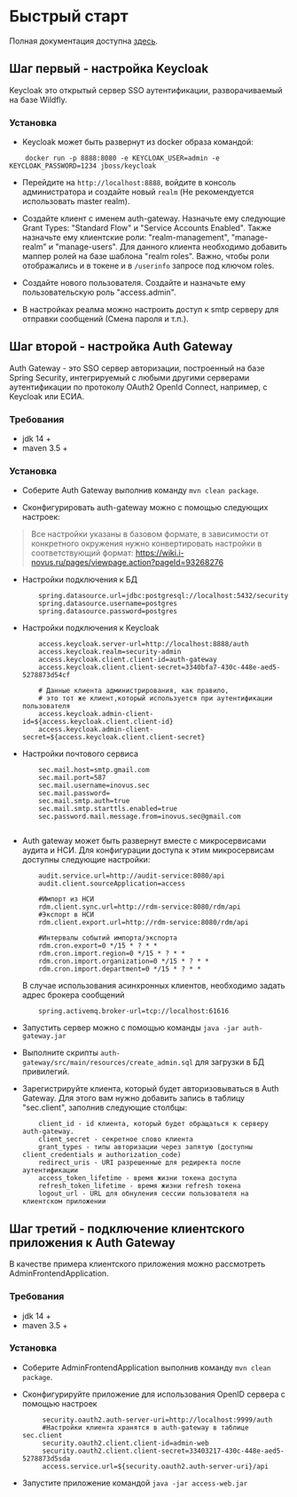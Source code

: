 # Быстрый старт
Полная документация доступна [здесь](https://git.i-novus.ru/framework/security-admin/blob/master/doc/src/index.adoc).

## Шаг первый - настройка Keycloak

Keycloak это открытый сервер SSO аутентификации, разворачиваемый на базе Wildfly.

<a name="step1install"></a>
### Установка

* Keycloak может быть развернут из docker образа командой:
```
    docker run -p 8888:8080 -e KEYCLOAK_USER=admin -e KEYCLOAK_PASSWORD=1234 jboss/keycloak
```

* Перейдите на `http://localhost:8888`, войдите в консоль администратора и создайте новый `realm` (Не рекомендуется использовать master realm).

* Создайте клиент с именем auth-gateway. Назначьте ему следующие Grant Types: "Standard Flow" и 
"Service Accounts Enabled". Также назначьте ему клиентские роли: "realm-management", "manage-realm" и "manage-users". 
Для данного клиента необходимо добавить маппер ролей на базе шаблона "realm roles". 
Важно, чтобы роли отображались и в токене и в `/userinfo` запросе под ключом roles.
 
* Создайте нового пользователя. Создайте и назначьте ему пользовательскую роль "access.admin".  

* В настройках реалма можно настроить доступ к smtp серверу для отправки сообщений (Смена пароля и т.п.).

## Шаг второй - настройка Auth Gateway

Auth Gateway - это SSO сервер авторизации, построенный на базе Spring Security, интегрируемый с любыми другими серверами 
аутентификации по протоколу OAuth2 OpenId Connect, например, с Keycloak или ЕСИА.

### Требования
* jdk 14 +
* maven 3.5 +

### Установка

* Соберите Auth Gateway выполнив команду `mvn clean package`.

* Сконфигурировать auth-gateway можно с помощью следующих настроек:

> Все настройки указаны в базовом формате, в зависимости от конкретного окружения нужно конвертировать настройки в соответствующий формат: https://wiki.i-novus.ru/pages/viewpage.action?pageId=93268276


* Настройки подключения к БД
    ```
        spring.datasource.url=jdbc:postgresql://localhost:5432/security
        spring.datasource.username=postgres
        spring.datasource.password=postgres
    ```
* Настройки подключения к Keycloak
    ```
        access.keycloak.server-url=http://localhost:8888/auth
        access.keycloak.realm=security-admin
        access.keycloak.client.client-id=auth-gateway
        access.keycloak.client.client-secret=3340bfa7-430c-448e-aed5-5278873d54cf
          
        # Данные клиента администрирования, как правило, 
        # это тот же клиент,который используется при аутентификации пользователя 
        access.keycloak.admin-client-id=${access.keycloak.client.client-id}
        access.keycloak.admin-client-secret=${access.keycloak.client.client-secret}
    ```
* Настройки почтового сервиса
    ```
        sec.mail.host=smtp.gmail.com
        sec.mail.port=587
        sec.mail.username=inovus.sec
        sec.mail.password=
        sec.mail.smtp.auth=true
        sec.mail.smtp.starttls.enabled=true
        sec.password.mail.message.from=inovus.sec@gmail.com
        
    ```
* Auth gateway может быть развернут вместе с микросервисами аудита и НСИ. 
Для конфигурации доступа к этим микросервисам доступны следующие настройки:
    ```
        audit.service.url=http://audit-service:8080/api
        audit.client.sourceApplication=access
  
        #Импорт из НСИ
        rdm.client.sync.url=http://rdm-service:8080/rdm/api
        #Экспорт в НСИ
        rdm.client.export.url=http://rdm-service:8080/rdm/api
        
        #Интервалы событий импорта/экспорта
        rdm.cron.export=0 */15 * ? * *
        rdm.cron.import.region=0 */15 * ? * *
        rdm.cron.import.organization=0 */15 * ? * *
        rdm.cron.import.department=0 */15 * ? * *
    ```
  В случае использования асинхронных клиентов, необходимо задать адрес брокера сообщений
    ```
        spring.activemq.broker-url=tcp://localhost:61616
    ```
        
    
* Запустить сервер можно с помощью команды `java -jar auth-gateway.jar`

* Выполните скрипты `auth-gateway/src/main/resources/create_admin.sql` для загрузки в БД привилегий. 

* Зарегистрируйте клиента, который будет авторизовываться в Auth Gateway. 
Для этого вам нужно добавить запись в таблицу "sec.client", заполнив следующие столбцы:

   ```
       client_id - id клиента, который будет обращаться к серверу auth-gateway.
       client_secret - секретное слово клиента
       grant_types - типы авторизации через запятую (доступны client_credentials и authorization_code)
       redirect_uris - URI разрешенные для редиректа после аутентификации
       access_token_lifetime - время жизни токена доступа
       refresh_token_lifetime - время жизни refresh токена
       logout_url - URL для обнуления сессии пользователя на клиентском приложении
   ```
  
## Шаг третий - подключение клиентского приложения к Auth Gateway

В качестве примера клиентского приложения можно рассмотреть AdminFrontendApplication.

### Требования
* jdk 14 +
* maven 3.5 +

### Установка

* Соберите AdminFrontendApplication выполнив команду `mvn clean package`.

* Сконфигурируйте приложение для использования OpenID сервера с помощью настроек

   ```
        security.oauth2.auth-server-uri=http://localhost:9999/auth
        #Настройки клиента хранятся в auth-gateway в таблице sec.client
        security.oauth2.client.client-id=admin-web
        security.oauth2.client.client-secret=33403217-430c-448e-aed5-5278873d5sda
        access.service.url=${security.oauth2.auth-server-uri}/api
   ```
 * Запустите приложение командой `java -jar access-web.jar`